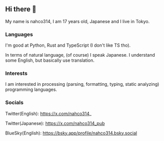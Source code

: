 ## Hi there 👋

<!--
**nahco314/nahco314** is a ✨ _special_ ✨ repository because its `README.md` (this file) appears on your GitHub profile.

Here are some ideas to get you started:

- 🔭 I’m currently working on ...
- 🌱 I’m currently learning ...
- 👯 I’m looking to collaborate on ...
- 🤔 I’m looking for help with ...
- 💬 Ask me about ...
- 📫 How to reach me: ...
- 😄 Pronouns: ...
- ⚡ Fun fact: ...
-->

My name is nahco314, I am 17 years old, Japanese and I live in Tokyo.

### Languages
I'm good at Python, Rust and TypeScript (I don't like TS tho).

In terms of natural language, (of course) I speak Japanese. I understand some English, but basically use translation.

### Interests
I am interested in processing (parsing, formatting, typing, static analyzing) programming languages.

### Socials

Twitter(English): https://x.com/nahco314_

Twitter(Japanese): https://x.com/nahco314_pub

BlueSky(English): https://bsky.app/profile/nahco314.bsky.social
